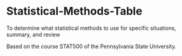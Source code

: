 # Statistical-Methods-Table
To determine what statistical methods to use for specific situations, summary, and review  

Based on the course STAT500 of the Pennsylvania State University.

